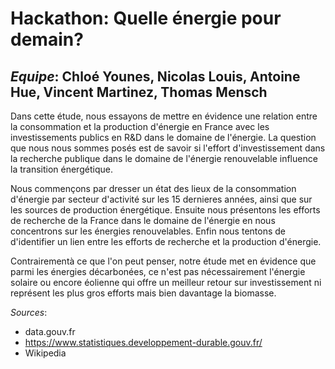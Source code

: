 # Hackathon: Quelle énergie pour demain?
## *Equipe*: Chloé Younes, Nicolas Louis, Antoine Hue, Vincent Martinez, Thomas Mensch

Dans cette étude, nous essayons de mettre en évidence une relation entre la consommation et la production d'énergie en France avec les investissements publics en R&D dans le domaine de l'énergie.
La question que nous nous sommes posés est de savoir si l'effort d'investissement dans la recherche publique dans le domaine de l'énergie renouvelable influence la transition énergétique.

Nous commençons par dresser un état des lieux de la consommation d'énergie par secteur d'activité sur les 15 dernieres années, ainsi que sur les sources de production énergétique. Ensuite nous présentons les efforts de recherche de la France dans le domaine de l'énergie en nous concentrons sur les énergies renouvelables.
Enfin nous tentons de d'identifier un lien entre les efforts de recherche et la production d'énergie.

Contrairementà ce que l'on peut penser, notre étude met en évidence que parmi les énergies décarbonées, ce n'est pas nécessairement l'énergie solaire ou encore éolienne qui offre un meilleur retour sur investissement ni représent les plus gros efforts mais bien davantage la biomasse.

*Sources*:
 - data.gouv.fr
 - https://www.statistiques.developpement-durable.gouv.fr/
 - Wikipedia
